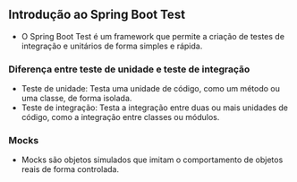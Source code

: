 ## Introdução ao Spring Boot Test
- O Spring Boot Test é um framework que permite a criação de testes de integração e unitários de forma simples e rápida.

### Diferença entre teste de unidade e teste de integração

- Teste de unidade: Testa uma unidade de código, como um método ou uma classe, de forma isolada.
- Teste de integração: Testa a integração entre duas ou mais unidades de código, como a integração entre classes ou módulos.

### Mocks

- Mocks são objetos simulados que imitam o comportamento de objetos reais de forma controlada.